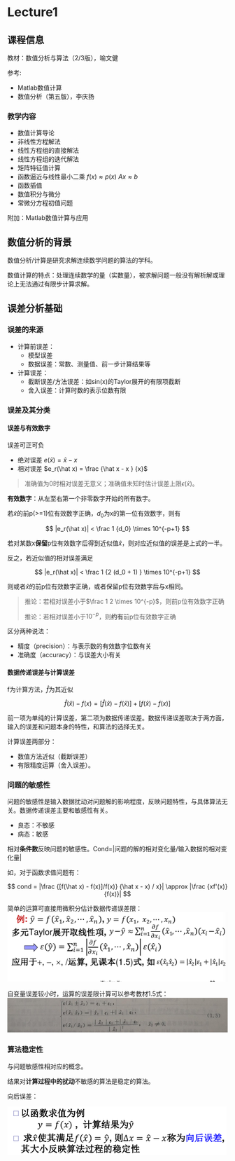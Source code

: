 # Lecture1

## 课程信息

教材：数值分析与算法（2/3版），喻文健

参考:

+ Matlab数值计算
+ 数值分析（第五版），李庆扬

### 教学内容

- 数值计算导论
- 非线性方程解法
- 线性方程组的直接解法
- 线性方程组的迭代解法
- 矩阵特征值计算
- 函数逼近与线性最小二乘 $f(x) \approx p(x)$ $Ax \approx b$
- 函数插值
- 数值积分与微分
- 常微分方程初值问题

附加：Matlab数值计算与应用

## 数值分析的背景

数值分析/计算是研究求解连续数学问题的算法的学科。

数值计算的特点：处理连续数学的量（实数量），被求解问题一般没有解析解或理论上无法通过有限步计算求解。

## 误差分析基础

### 误差的来源

+ 计算前误差：
    - 模型误差
    - 数据误差：常数、测量值、前一步计算结果等
+ 计算误差：
    - 截断误差/方法误差：如sin(x)的Taylor展开的有限项截断
    - 舍入误差：计算时数的表示位数有限

### 误差及其分类

#### 误差与有效数字
误差可正可负
- 绝对误差 $e(\hat x) = \hat x -x$
- 相对误差 $e_r(\hat x) = \frac {\hat x - x } {x}$
> 准确值为0时相对误差无意义；准确值未知时估计误差上限$\epsilon(\hat x)$。

**有效数字**：从左至右第一个非零数字开始的所有数字。

若$\hat x$的前p(>=1)位有效数字正确，$d_0$为x的第一位有效数字，则有

$$
|e_r(\hat x)| < \frac 1 {d_0} \times 10^{-p+1}
$$

若对某数x**保留**p位有效数字后得到近似值$\hat x$，则对应近似值的误差是上式的一半。

反之，若近似值的相对误差满足

$$
|e_r(\hat x)| < \frac 1 {2 (d_0 + 1) } \times 10^{-p+1}
$$

则或者$\hat x$的前p位有效数字正确，或者保留p位有效数字后与x相同。

> 推论：若相对误差小于$\frac 1 2 \times 10^{-p}$，则前p位有效数字正确  
>
> 推论：若相对误差小于$10^{-p}$，则**约有**前p位有效数字正确

区分两种说法：
- 精度（precision）：与表示数的有效数字位数有关
- 准确度（accuracy）：与误差大小有关

#### 数据传递误差与计算误差

f为计算方法，$\hat f$为其近似

$$
\hat f (\hat x) - f(x) = [\hat f(\hat x) - f(\hat x)]+[f(\hat x) - f(x)]
$$

前一项为单纯的计算误差，第二项为数据传递误差。数据传递误差取决于两方面，输入的误差和问题本身的特性，和算法的选择无关。

计算误差两部分：
- 数值方法近似（截断误差）
- 有限精度运算（舍入误差）。

### 问题的敏感性

问题的敏感性是输入数据扰动对问题解的影响程度，反映问题特性，与具体算法无关。数据传递误差主要和敏感性有关。

+ 良态：不敏感
+ 病态：敏感

相对**条件数**反映问题的敏感性。Cond=|问题的解的相对变化量/输入数据的相对变化量|

如，对于函数求值问题有：

$$
cond = |\frac {[f(\hat x) - f(x)]/f(x)} {\hat x - x) / x}| \approx |\frac {xf'(x)}{f(x)}|
$$

简单的运算可直接用微积分估计数据传递误差限：
![](_v_images/20200220105856044_1460252201.png)

自变量误差较小时，运算的误差限计算可以参考教材1.5式：
![](_v_images/20200220134713028_1056226231.png)

### 算法稳定性

与问题敏感性相对应的概念。

结果对**计算过程中的扰动**不敏感的算法是稳定的算法。

向后误差：

![Screenshot_20200226_101822](_v_images/20200226101827173_206092570.png)